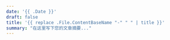 ```yaml
---
date: '{{ .Date }}'
draft: false
title: '{{ replace .File.ContentBaseName "-" " " | title }}'
summary: "在这里写下您的文章摘要..."
---
```

